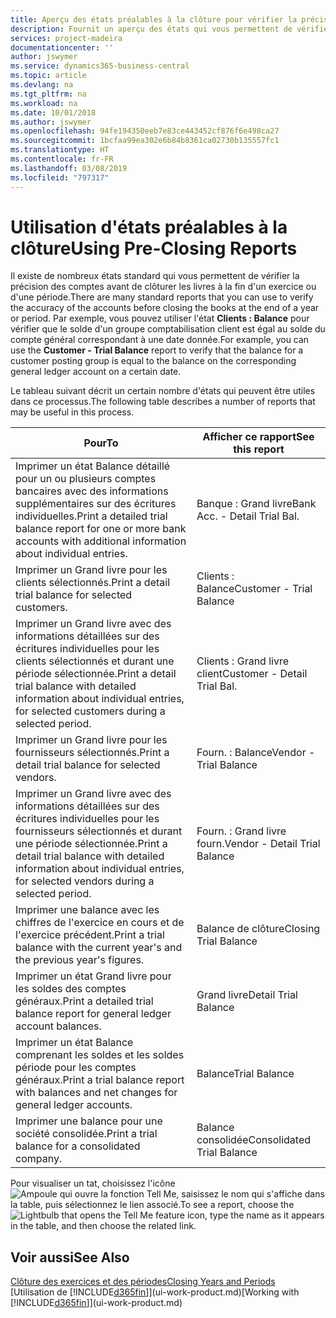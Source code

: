 ```yaml
---
title: Aperçu des états préalables à la clôture pour vérifier la précision de compte | Microsoft Docs
description: Fournit un aperçu des états qui vous permettent de vérifier la précision des comptes avant de clôturer les livres à la fin d'un exercice ou d'une période.
services: project-madeira
documentationcenter: ''
author: jswymer
ms.service: dynamics365-business-central
ms.topic: article
ms.devlang: na
ms.tgt_pltfrm: na
ms.workload: na
ms.date: 10/01/2018
ms.author: jswymer
ms.openlocfilehash: 94fe194350eeb7e83ce443452cf876f6e498ca27
ms.sourcegitcommit: 1bcfaa99ea302e6b84b8361ca02730b135557fc1
ms.translationtype: HT
ms.contentlocale: fr-FR
ms.lasthandoff: 03/08/2019
ms.locfileid: "797317"
---
```

# <a name="using-pre-closing-reports"></a><span data-ttu-id="549b0-103">Utilisation d'états préalables à la clôture</span><span class="sxs-lookup"><span data-stu-id="549b0-103">Using Pre-Closing Reports</span></span>
<span data-ttu-id="549b0-104">Il existe de nombreux états standard qui vous permettent de vérifier la précision des comptes avant de clôturer les livres à la fin d'un exercice ou d'une période.</span><span class="sxs-lookup"><span data-stu-id="549b0-104">There are many standard reports that you can use to verify the accuracy of the accounts before closing the books at the end of a year or period.</span></span> <span data-ttu-id="549b0-105">Par exemple, vous pouvez utiliser l'état **Clients : Balance** pour vérifier que le solde d'un groupe comptabilisation client est égal au solde du compte général correspondant à une date donnée.</span><span class="sxs-lookup"><span data-stu-id="549b0-105">For example, you can use the **Customer - Trial Balance** report to verify that the balance for a customer posting group is equal to the balance on the corresponding general ledger account on a certain date.</span></span>

<span data-ttu-id="549b0-106">Le tableau suivant décrit un certain nombre d'états qui peuvent être utiles dans ce processus.</span><span class="sxs-lookup"><span data-stu-id="549b0-106">The following table describes a number of reports that may be useful in this process.</span></span>

| <span data-ttu-id="549b0-107">Pour</span><span class="sxs-lookup"><span data-stu-id="549b0-107">To</span></span> | <span data-ttu-id="549b0-108">Afficher ce rapport</span><span class="sxs-lookup"><span data-stu-id="549b0-108">See this report</span></span> |
| --- | --- |
| <span data-ttu-id="549b0-109">Imprimer un état Balance détaillé pour un ou plusieurs comptes bancaires avec des informations supplémentaires sur des écritures individuelles.</span><span class="sxs-lookup"><span data-stu-id="549b0-109">Print a detailed trial balance report for one or more bank accounts with additional information about individual entries.</span></span> |<span data-ttu-id="549b0-110">Banque : Grand livre</span><span class="sxs-lookup"><span data-stu-id="549b0-110">Bank Acc. - Detail Trial Bal.</span></span> |
| <span data-ttu-id="549b0-111">Imprimer un Grand livre pour les clients sélectionnés.</span><span class="sxs-lookup"><span data-stu-id="549b0-111">Print a detail trial balance for selected customers.</span></span> |<span data-ttu-id="549b0-112">Clients : Balance</span><span class="sxs-lookup"><span data-stu-id="549b0-112">Customer - Trial Balance</span></span> |
| <span data-ttu-id="549b0-113">Imprimer un Grand livre avec des informations détaillées sur des écritures individuelles pour les clients sélectionnés et durant une période sélectionnée.</span><span class="sxs-lookup"><span data-stu-id="549b0-113">Print a detail trial balance with detailed information about individual entries, for selected customers during a selected period.</span></span> |<span data-ttu-id="549b0-114">Clients : Grand livre client</span><span class="sxs-lookup"><span data-stu-id="549b0-114">Customer - Detail Trial Bal.</span></span> |
| <span data-ttu-id="549b0-115">Imprimer un Grand livre pour les fournisseurs sélectionnés.</span><span class="sxs-lookup"><span data-stu-id="549b0-115">Print a detail trial balance for selected vendors.</span></span> |<span data-ttu-id="549b0-116">Fourn. : Balance</span><span class="sxs-lookup"><span data-stu-id="549b0-116">Vendor - Trial Balance</span></span> |
| <span data-ttu-id="549b0-117">Imprimer un Grand livre avec des informations détaillées sur des écritures individuelles pour les fournisseurs sélectionnés et durant une période sélectionnée.</span><span class="sxs-lookup"><span data-stu-id="549b0-117">Print a detail trial balance with detailed information about individual entries, for selected vendors during a selected period.</span></span> |<span data-ttu-id="549b0-118">Fourn. : Grand livre fourn.</span><span class="sxs-lookup"><span data-stu-id="549b0-118">Vendor - Detail Trial Balance</span></span> |
| <span data-ttu-id="549b0-119">Imprimer une balance avec les chiffres de l'exercice en cours et de l'exercice précédent.</span><span class="sxs-lookup"><span data-stu-id="549b0-119">Print a trial balance with the current year's and the previous year's figures.</span></span> |<span data-ttu-id="549b0-120">Balance de clôture</span><span class="sxs-lookup"><span data-stu-id="549b0-120">Closing Trial Balance</span></span> |
| <span data-ttu-id="549b0-121">Imprimer un état Grand livre pour les soldes des comptes généraux.</span><span class="sxs-lookup"><span data-stu-id="549b0-121">Print a detailed trial balance report for general ledger account balances.</span></span> |<span data-ttu-id="549b0-122">Grand livre</span><span class="sxs-lookup"><span data-stu-id="549b0-122">Detail Trial Balance</span></span> |
| <span data-ttu-id="549b0-123">Imprimer un état Balance comprenant les soldes et les soldes période pour les comptes généraux.</span><span class="sxs-lookup"><span data-stu-id="549b0-123">Print a trial balance report with balances and net changes for general ledger accounts.</span></span> |<span data-ttu-id="549b0-124">Balance</span><span class="sxs-lookup"><span data-stu-id="549b0-124">Trial Balance</span></span> |
| <span data-ttu-id="549b0-125">Imprimer une balance pour une société consolidée.</span><span class="sxs-lookup"><span data-stu-id="549b0-125">Print a trial balance for a consolidated company.</span></span> |<span data-ttu-id="549b0-126">Balance consolidée</span><span class="sxs-lookup"><span data-stu-id="549b0-126">Consolidated Trial Balance</span></span> |

<span data-ttu-id="549b0-127">Pour visualiser un tat, choisissez l'icône ![Ampoule qui ouvre la fonction Tell Me](media/ui-search/search_small.png "Dites-moi ce que vous voulez faire"), saisissez le nom qui s'affiche dans la table, puis sélectionnez le lien associé.</span><span class="sxs-lookup"><span data-stu-id="549b0-127">To see a report, choose the ![Lightbulb that opens the Tell Me feature](media/ui-search/search_small.png "Tell me what you want to do") icon, type the name as it appears in the table, and then choose the related link.</span></span>

## <a name="see-also"></a><span data-ttu-id="549b0-128">Voir aussi</span><span class="sxs-lookup"><span data-stu-id="549b0-128">See Also</span></span>
[<span data-ttu-id="549b0-129">Clôture des exercices et des périodes</span><span class="sxs-lookup"><span data-stu-id="549b0-129">Closing Years and Periods</span></span>](year-close-years-periods.md)  
<span data-ttu-id="549b0-130">[Utilisation de [!INCLUDE[d365fin](includes/d365fin_md.md)]](ui-work-product.md)</span><span class="sxs-lookup"><span data-stu-id="549b0-130">[Working with [!INCLUDE[d365fin](includes/d365fin_md.md)]](ui-work-product.md)</span></span>

